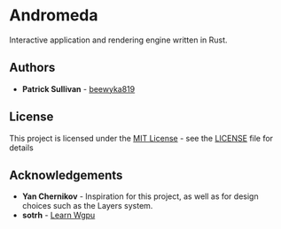 # Andromeda
Interactive application and rendering engine written in Rust.

## Authors
- **Patrick Sullivan** - [beewyka819](https://github.com/beewyka819)

## License
This project is licensed under the [MIT License](https://mit-license.org/) - see the [LICENSE](LICENSE) file for details

## Acknowledgements
- **Yan Chernikov** - Inspiration for this project, as well as for design choices such as the Layers system.
- **sotrh** - [Learn Wgpu](https://sotrh.github.io/learn-wgpu/)
